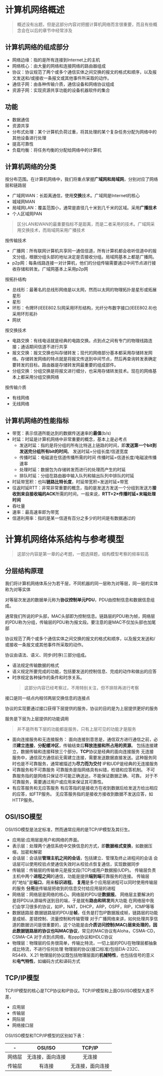 # 计算机网络概述
>概述没有出题，但是这部分内容对把握计算机网络而言很重要，而且有些概念会在以后的章节中经常涉及
## 计算机网络的组成部分

- 网络边缘：指的是所有连接到Internet上的主机
- 网络核心：由大量的网络和连接网络的路由器组成
- 协议：协议规范了两个或多个通信实体之间交换的报文的格式和顺序，以及报文发送和/或接收一条报文或其他事件所采取的动作。
- 通信子网：由各种传输介质，通信设备和网络协议组成
- 资源子网：实现资源共享功能的设备机器软件的集合

## 功能

- 数据通信
- 资源共享
- 分布式处理：某个计算机负荷过重，将其处理的某个复杂任务分配为网络中的其他设备进行处理
- 提高可靠性
- 负载均衡：将任务均衡的分配给网络中的计算机

## 计算机网络的分类

按分布范围。在计算机网络中，我们将重点掌握**广域网和局域网**，分别对应了网络层和链路层

- 广域网WAN：长距离通信，使用**交换**技术。广域网是Internet的核心
- 城域网MAN
- 局域网LAN：覆盖范围小，通常是直径几十米到几千米的区域。采用**广播技术**
- 个人区域网PAN
>区分LAN和WAN的最重要指标不是距离，而是二者采用的技术。广域网采用交换技术，而局域网采用广播技术

按传输技术

- 广播网：所有联网计算机共享同一通信信道，所有计算机都会收听信道中的报文分组，根据分组头部的地址决定是否接收分组。局域网基本上都是广播网。
- p2p网：每条线路连接一对计算机，他们的分组传输需要通过中间节点进行接收存储和转发。广域网基本上采用p2p网

按拓扑结构

- 总线形：最著名的总线形网络是以太网，然而以太网的物理拓扑是星形或拓展星形
- 星形
- 环形：令牌环(IEEE802.5)网采用环形结构，光纤分布数字接口(IEEE802.8)也采用环形拓扑
- 网状

按交换技术

- 电路交换：有线电话就是经典的电路交换。点到点之间有专门的物理线路连接；通话期间信道不进行共享
- 报文交换：报文交换也叫存储转发；现代的网络部分基本都采用存储转发网络。存储转发网络的特点就是将报文传送到中间节点，然后再查询转发表确定要转发的目标。路由器是存储转发网最重要的组成部件。
- 分组交换：分组交换是将报文进行细分，也采用存储转发技术。现在的网络基本上都采用分组交换网络

按传输介质

- 有线网络
- 无线网络

## 计算机网络的性能指标

- 带宽：表示信道所能达到的数据传送速率的**最值**(b/s)
- 时延：时延是计算机网络中非常重要的概念，基本上是必考点
  - 发送时延：指的是将分组的所有比特送上链路的时间，即**发送第一个bit到发送完分组所有bit的时间**。
  发送时延=分组长度/信道宽度
  - 传播时延：电磁波在信道传播所需的时间
  传播时延=信道长度/电磁波传播速率
  - 处理时延：数据包为存储转发而进行的处理而产生的时延
  - 排队时延：分组在路由器中输入队列和输出队列中排队的时延
- 时延带宽积：也叫**链路比特长度**，时延带宽积=发送时延×带宽
- 往返时延RTT：非常非常重要的概念，指的是发送方发送一个分组到发送方**接收到来自接收端的ACK**所需的时间，一般来说，**RTT=2×传播时延+末端处理时间**
- 吞吐量
- 速率：最高速率即为带宽
- 信道利用率：指的是某一信道有百分之多少的时间是有数据通过的

# 计算机网络体系结构与参考模型
>这部分内容是第一章的必考题，一题选择题，结构模型考察的频率较高
## 分层结构原理

我们将计算机网络体系分为若干层，不同机器的同一层称为对等层，同一层的实体称为对等实体

对等层次发送的数据单元称为**协议控制单元PDU**，PDU由控制信息和数据信息组成。

通常我们所说的IP头部，MAC头部即为控制信息。链路层的PDU称为帧，网络层的PDU称为分组，传输层的PDU称为报文段。要注意的是MAC不仅加头部也加尾部

协议规范了两个或多个通信实体之间交换的报文的格式和顺序，以及报文发送和/或接收一条报文或其他事件所采取的动作。

协议由语法、语义、同步(时序)三部分组成。

- 语法规定传输数据的格式
- 语义规定所要完成的功能，包括要发送的控制信息、完成的动作和做出的应答
- 时序规定各种操作的条件和时序关系。
  >这部分内容已经考察过，不用特别关注，但不排除再进行考察

接口是同一结点内相邻两层交换信息的连接点

协议的实现要通过接口获得下层提供的服务，协议的目的是为上层提供更好的服务

服务是下层为上层提供的功能调用
> 并不是所有下层的功能都是服务，只有上层可见的功能才是服务

- 面向连接服务和无连接服务：
  面向连接到意思是，通信双方进行通信之前，必须**建立连接**，**分配缓冲区**，传输结束后**释放连接和所占用的资源**。
  包括连接建立，数据传输和连接释放三个部分。**TCP**协议是经典的面向连接服务
  无连接服务中，通信双方通信前无需建立连接，需要发送数据直接发送。这种服务同时也是不可靠服务，通常被描述为**尽力而为交付**
  IP和UDP是经典的无连接服务
- 可靠服务和不可靠服务
  可靠服务是指网络具有纠错，检错和应答机制。
  不可靠服务指的是网络只保证尽可能正确送达，不能保证数据正确、可靠。
  对于不可靠服务，需要通过用户或应用来保证其可靠性。
- 有应答服务和无应答服务
  有应答指的是接收方在收到数据后给发送方给出相应的应答，如FTP服务。
  无应答服务指的是接收方接收到数据不发送应答，如HTTP服务。

## OSI/ISO模型

OSI/ISO模型是法定标准，然而通常应用的是TCP/IP模型及其衍生。

- 应用层:应用层是用户和网络的界面。
- 表示层：处理两个通信系统中交换信息的方式，即**数据格式变换**，如数据压缩，加密和解密
- 会话层：会话层**管理主机之间的会话**，包括建立、管理及终止进程间的会话
  会话层可以使用校验点使通信失效时从校验点恢复通信，实现数据同步
- 传输层：传输层的传输单元是报文段(TCP)或用户数据报(UDP)。
  传输层负责主机中两个**进程之间**的通信，功能是提供**端到端**可靠服务的连接。
  传输层的"地址"是**端口**，用来**标识进程**。
  **复用**是多个应用层进程可以同时使用传输层的服务
  **分用**是传输层把收到的信息交付给应用层的进程
- 网络层：网络层是网络的核心。网络层的PDU是**数据报**。
  网络层主要解决的是将PDU从源端传送到目的端，于是就有**路由和转发**两大功能
  在网络层中我们会学习很多的协议，如IP，NAT，DHCP，ARP，OSPF，RIP，ICMP等等
- 数据链路层:数据链路层的PDU是**帧**，任务是打包IP数据报成帧，链路层的功能是成帧、差错控制、流量控制和传输管理
  对于广播网络来讲，如何处理共享信道的数据访问是很重要的，这个功能是由**介质访问控制(MAC)**层来处理的，因此数据链路层的协议也叫**MAC协议**，常见的MAC协议有Aloha，CSMA-CD，CSMA-CA
  对于点到点网络，有ppp协议和HDLC协议
- 物理层：物理层的任务很简单，传输比特流，一切上层的PDU在物理层都抽象成比特流，不进行任何处理
  物理层的协议(接口标准)包括EIA-232C、RS449、X.21
  物理层的协议既包括物理层面的**机械特性**，也包括信号的意义和**电气特性**，如编码方式和译码方式

## TCP/IP模型

TCP/IP模型的核心是TCP协议和IP协议。TCP/IP模型和上面OSI/ISO模型大差不差，

- 应用层
- 传输层
- 网际层
- 网络接口层

OSI/ISO模型和TCP/IP模型的区别如下表：

-|OSI/ISO|TCP/IP
-|:-:|:-:
网络层|无连接，面向连接|无连接
传输层|有连接|无连接，面向连接
